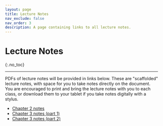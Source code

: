 ```yaml
---
layout: page
title: Lecture Notes
nav_exclude: false
nav_order: 3
description: A page containing links to all lecture notes.
---
```


# Lecture Notes
{:.no_toc}

---

PDFs of lecture notes will be provided in links below. These are "scaffolded" lecture notes, with space for you to take notes directly on the document. You are encouraged to print and bring the lecture notes with you to each class, or download them to your tablet if you take notes digitally with a stylus. 

+ [Chapter 2 notes](assets/lecture_notes/CH2_Probability.pdf)
+ [Chapter 3 notes (part 1)](assets/lecture_notes/CH3_part1.pdf)
+ [Chapter 3 notes (part 2)](assets/lecture_notes/CH3_part2.pdf)



